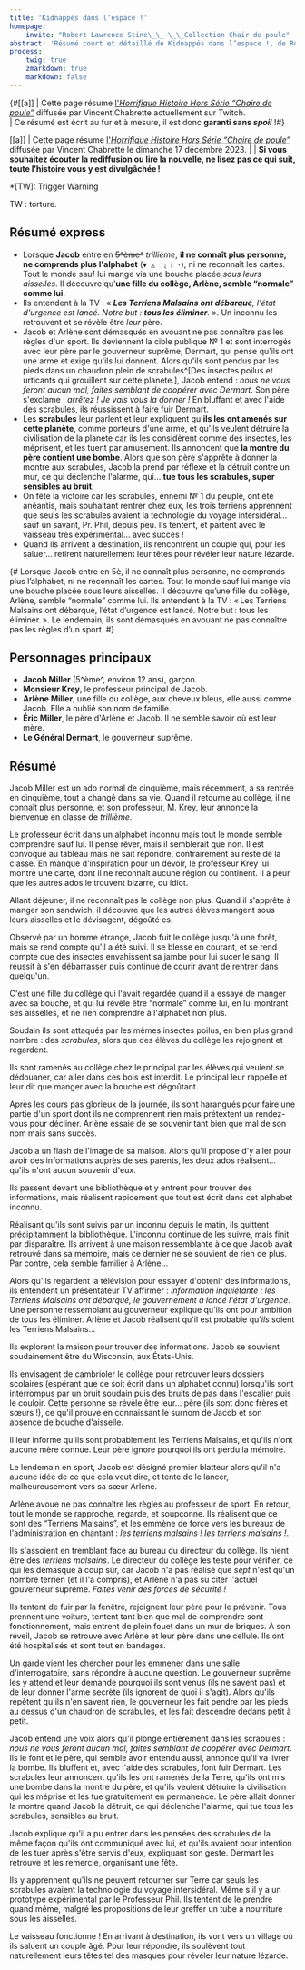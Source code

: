 ```yaml
---
title: 'Kidnappés dans l’espace !'
homepage:
    invite: "Robert Lawrence Stine\_\_·\_\_Collection Chair de poule"
abstract: 'Résumé court et détaillé de Kidnappés dans l’espace !, de Robert Lawrence Stine dans la collection Chair de Poule !'
process:
    twig: true
    zmarkdown: true
    markdown: false
---
```


{#[[a]]
| Cette page résume [l'_Horrifique Histoire Hors Série “Chaire de poule”_](https://www.twitch.tv/vchabrette) diffusée par Vincent Chabrette actuellement sur Twitch.  
| Ce résumé est écrit au fur et à mesure, il est donc **garanti sans _spoil_** !#}

[[a]]
| Cette page résume [l'_Horrifique Histoire Hors Série “Chaire de poule”_](https://www.twitch.tv/videos/2006860424?t=01h30m01s) diffusée par Vincent Chabrette le dimanche 17 décembre 2023.
|
| **Si vous souhaitez écouter la rediffusion ou lire la nouvelle, ne lisez pas ce qui suit, toute l’histoire vous y est divulgâchée !**


*[TW]: Trigger Warning

TW : torture.

## Résumé express

- Lorsque **Jacob** entre en ~~5^ème^~~ _trillième_, **il ne connaît plus personne, ne comprends plus l'alphabet** (`▼ ◬ ැ ⌇ ·`), ni ne reconnaît les cartes. Tout le monde sauf lui mange via une bouche placée _sous leurs aisselles_. Il découvre qu’**une fille du collège, Arlène, semble “normale” comme lui**.
- Ils entendent à la TV : « _**Les Terriens Malsains ont débarqué**, l'état d'urgence est lancé. Notre but : **tous les éliminer**._ ». Un inconnu les retrouvent et se révèle être _leur_ père.
- Jacob et Arlène sont démasqués en avouant ne pas connaître pas les règles d'un sport. Ils deviennent la cible publique № 1 et sont interrogés avec leur père par le gouverneur suprême, Dermart, qui pense qu'ils ont une arme et exige qu'ils lui donnent. Alors qu'ils sont pendus par les pieds dans un chaudron plein de scrabules^[Des insectes poilus et urticants qui grouillent sur cette planète.], Jacob entend : _nous ne vous feront aucun mal, faites semblant de coopérer avec Dermart_. Son père s'exclame : _arrêtez ! Je vais vous la donner !_ En bluffant et avec l'aide des scrabules, ils réussissent à faire fuir Dermart.
- Les **scrabules** leur parlent et leur expliquent qu'**ils les ont amenés sur cette planète**, comme porteurs d'une arme, et qu'ils veulent détruire la civilisation de la planète car ils les considèrent comme des insectes, les méprisent, et les tuent par amusement. Ils annoncent que **la montre du père contient une bombe**. Alors que son père s'apprête à donner la montre aux scrabules, Jacob la prend par réflexe et la détruit contre un mur, ce qui déclenche l'alarme, qui… **tue tous les scrabules, super sensibles au bruit**.
- On fête la victoire car les scrabules, ennemi № 1 du peuple, ont été anéantis, mais souhaitant rentrer chez eux, les trois terriens apprennent que seuls les scrabules avaient la technologie du voyage intersidéral… sauf un savant, Pr. Phil, depuis peu. Ils tentent, et partent avec le vaisseau très expérimental… avec succès !
- Quand ils arrivent à destination, ils rencontrent un couple qui, pour les saluer… retirent naturellement leur têtes pour révéler leur nature lézarde.

{# 
Lorsque Jacob entre en 5è, il ne connaît plus personne, ne comprends plus l’alphabet, ni ne reconnaît les cartes. Tout le monde sauf lui mange via une bouche placée sous leurs aisselles. Il découvre qu’une fille du collège, Arlène, semble “normale” comme lui. Ils entendent à la TV : « Les Terriens Malsains ont débarqué, l’état d’urgence est lancé. Notre but : tous les éliminer. ». Le lendemain, ils sont démasqués en avouant ne pas connaître pas les règles d’un sport.
#}


## Personnages principaux

- **Jacob Miller** (5^ème^, environ 12 ans), garçon.
- **Monsieur Krey**, le professeur principal de Jacob.
- **Arlène Miller**, une fille du collège, aux cheveux bleus, elle aussi comme Jacob. Elle a oublié son nom de famille.
- **Éric Miller**, le père d'Arlène et Jacob. Il ne semble savoir où est leur mère.
- **Le Général Dermart**, le gouverneur suprême.


## Résumé

Jacob Miller est un ado normal de cinquième, mais récemment, à sa rentrée en cinquième, tout a changé dans sa vie. Quand il retourne au collège, il ne connaît plus personne, et son professeur, M. Krey, leur annonce la bienvenue en classe de _trillième_.

Le professeur écrit dans un alphabet inconnu mais tout le monde semble comprendre sauf lui. Il pense rêver, mais il semblerait que non. Il est convoqué au tableau mais ne sait répondre, contrairement au reste de la classe. En manque d'inspiration pour un devoir, le professeur Krey lui montre une carte, dont il ne reconnaît aucune région ou continent. Il a peur que les autres ados le trouvent bizarre, ou idiot.

Allant déjeuner, il ne reconnaît pas le collège non plus. Quand il s'apprête à manger son sandwich, il découvre que les autres élèves mangent sous leurs aisselles et le dévisagent, dégoûté·es.

Observé par un homme étrange, Jacob fuit le collège jusqu'à une forêt, mais se rend compte qu'il a été suivi. Il se blesse en courant, et se rend compte que des insectes envahissent sa jambe pour lui sucer le sang. Il réussit à s'en débarrasser puis continue de courir avant de rentrer dans quelqu'un.

C'est une fille du collège qui l'avait regardée quand il a essayé de manger avec sa bouche, et qui lui révèle être “normale” comme lui, en lui montrant ses aisselles, et ne rien comprendre à l'alphabet non plus.

Soudain ils sont attaqués par les mêmes insectes poilus, en bien plus grand nombre : des _scrabules_, alors que des élèves du collège les rejoignent et regardent.

Ils sont ramenés au collège chez le principal par les élèves qui veulent se dédouaner, car aller dans ces bois est interdit. Le principal leur rappelle et leur dit que manger avec la bouche est dégoûtant.

Après les cours pas glorieux de la journée, ils sont harangués pour faire une partie d'un sport dont ils ne comprennent rien mais prétextent un rendez-vous pour décliner. Arlène essaie de se souvenir tant bien que mal de son nom mais sans succès.

Jacob a un flash de l'image de sa maison. Alors qu'il propose d'y aller pour avoir des informations auprès de ses parents, les deux ados réalisent… qu'ils n'ont aucun souvenir d'eux.

Ils passent devant une bibliothèque et y entrent pour trouver des informations, mais réalisent rapidement que tout est écrit dans cet alphabet inconnu.

Réalisant qu'ils sont suivis par un inconnu depuis le matin, ils quittent précipitamment la bibliothèque. L'inconnu continue de les suivre, mais finit par disparaître. Ils arrivent à une maison ressemblante à ce que Jacob avait retrouvé dans sa mémoire, mais ce dernier ne se souvient de rien de plus. Par contre, cela semble familier à Arlène…

Alors qu'ils regardent la télévision pour essayer d'obtenir des informations, ils entendent un présentateur TV affirmer : _information inquiétante : les Terriens Malsains ont débarqué, le gouvernement a lancé l'état d'urgence_. Une personne ressemblant au gouverneur explique qu'ils ont pour ambition de tous les éliminer. Arlène et Jacob réalisent qu'il est probable qu'_ils_ soient les Terriens Malsains…

Ils explorent la maison pour trouver des informations. Jacob se souvient soudainement être du Wisconsin, aux États-Unis.

Ils envisagent de cambrioler le collège pour retrouver leurs dossiers scolaires (espérant que ce soit écrit dans un alphabet connu) lorsqu'ils sont interrompus par un bruit soudain puis des bruits de pas dans l'escalier puis le couloir. Cette personne se révèle être leur… père (ils sont donc frères et sœurs !), ce qu'il prouve en connaissant le surnom de Jacob et son absence de bouche d'aisselle.

Il leur informe qu'ils sont probablement les Terriens Malsains, et qu'ils n'ont aucune mère connue. Leur père ignore pourquoi ils ont perdu la mémoire.

Le lendemain en sport, Jacob est désigné premier blatteur alors qu'il n'a aucune idée de ce que cela veut dire, et tente de le lancer, malheureusement vers sa sœur Arlène.

Arlène avoue ne pas connaître les règles au professeur de sport. En retour, tout le monde se rapproche, regarde, et soupçonne. Ils réalisent que ce sont des “Terriens Malsains”, et les emmène de force vers les bureaux de l'administration en chantant : _les terriens malsains ! les terriens malsains !_.

Ils s'assoient en tremblant face au bureau du directeur du collège. Ils nient être des _terriens malsains_. Le directeur du collège les teste pour vérifier, ce qui les démasque à coup sûr, car Jacob n'a pas réalisé que _sept_ n'est qu'un nombre terrien (et il l'a compris), et Arlène n'a pas su citer l'actuel gouverneur suprême. _Faites venir des forces de sécurité !_

Ils tentent de fuir par la fenêtre, rejoignent leur père pour le prévenir. Tous prennent une voiture, tentent tant bien que mal de comprendre sont fonctionnement, mais entrent de plein fouet dans un mur de briques. À son réveil, Jacob se retrouve avec Arlène et leur père dans une cellule. Ils ont été hospitalisés et sont tout en bandages.

Un garde vient les chercher pour les emmener dans une salle d'interrogatoire, sans répondre à aucune question. Le gouverneur suprême les y attend et leur demande pourquoi ils sont venus (ils ne savent pas) et de leur donner l'arme secrète (ils ignorent de quoi il s'agit). Alors qu'ils répètent qu'ils n'en savent rien, le gouverneur les fait pendre par les pieds au dessus d'un chaudron de scrabules, et les fait descendre dedans petit à petit.

Jacob entend une voix alors qu'il plonge entièrement dans les scrabules : _nous ne vous feront aucun mal, faites semblant de coopérer avec Dermart_. Ils le font et le père, qui semble avoir entendu aussi, annonce qu'il va livrer la bombe. Ils bluffent et, avec l'aide des scrabules, font fuir Dermart. Les scrabules leur annoncent qu'ils les ont ramenés de la Terre, qu'ils ont mis une bombe dans la montre du père, et qu'ils veulent détruire la civilisation qui les méprise et les tue gratuitement en permanence. Le père allait donner la montre quand Jacob la détruit, ce qui déclenche l'alarme, qui tue tous les scrabules, sensibles au bruit.

Jacob explique qu'il a pu entrer dans les pensées des scrabules de la même façon qu'ils ont communiqué avec lui, et qu'ils avaient pour intention de les tuer après s'être servis d'eux, expliquant son geste. Dermart les retrouve et les remercie, organisant une fête.

Ils y apprennent qu'ils ne peuvent retourner sur Terre car seuls les scrabules avaient la technologie du voyage intersidéral. Même s'il y a un prototype expérimental par le Professeur Phil. Ils tentent de le prendre quand même, malgré les propositions de leur greffer un tube à nourriture sous les aisselles.

Le vaisseau fonctionne ! En arrivant à destination, ils vont vers un village où ils saluent un couple âgé. Pour leur répondre, ils soulèvent tout naturellement leurs têtes tel des masques pour révéler leur nature lézarde.